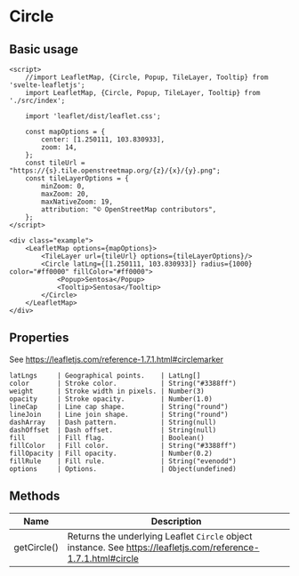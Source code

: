 # Circle

## Basic usage
```example height:400
<script>
    //import LeafletMap, {Circle, Popup, TileLayer, Tooltip} from 'svelte-leafletjs';
    import LeafletMap, {Circle, Popup, TileLayer, Tooltip} from './src/index';

    import 'leaflet/dist/leaflet.css';

    const mapOptions = {
        center: [1.250111, 103.830933],
        zoom: 14,
    };
    const tileUrl = "https://{s}.tile.openstreetmap.org/{z}/{x}/{y}.png";
    const tileLayerOptions = {
        minZoom: 0,
        maxZoom: 20,
        maxNativeZoom: 19,
        attribution: "© OpenStreetMap contributors",
    };
</script>

<div class="example">
    <LeafletMap options={mapOptions}>
        <TileLayer url={tileUrl} options={tileLayerOptions}/>
        <Circle latLng={[1.250111, 103.830933]} radius={1000} color="#ff0000" fillColor="#ff0000">
            <Popup>Sentosa</Popup>
            <Tooltip>Sentosa</Tooltip>
        </Circle>
    </LeafletMap>
</div>
```

## Properties

See https://leafletjs.com/reference-1.7.1.html#circlemarker

```properties
latLngs     | Geographical points.    | LatLng[]
color       | Stroke color.           | String("#3388ff")
weight      | Stroke width in pixels. | Number(3)
opacity     | Stroke opacity.         | Number(1.0)
lineCap     | Line cap shape.         | String("round")
lineJoin    | Line join shape.        | String("round")
dashArray   | Dash pattern.           | String(null)
dashOffset  | Dash offset.            | String(null)
fill        | Fill flag.              | Boolean()
fillColor   | Fill color.             | String("#3388ff")
fillOpacity | Fill opacity.           | Number(0.2)
fillRule    | Fill rule.              | String("evenodd")
options     | Options.                | Object(undefined)
```

## Methods

| Name        | Description |
|-------------|-------------|
| getCircle() | Returns the underlying Leaflet `Circle` object instance. See https://leafletjs.com/reference-1.7.1.html#circle |
